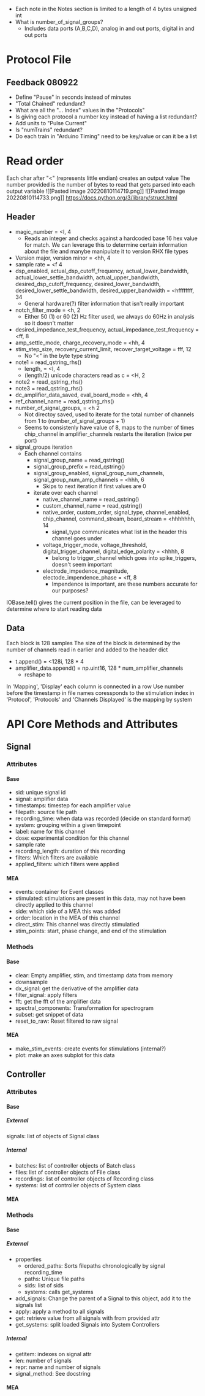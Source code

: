 - Each note in the Notes section is limited to a length of 4 bytes unsigned int
- What is number_of_signal_groups?
    - Includes data ports (A,B,C,D), analog in and out ports, digital in and out ports


# Protocol File
## Feedback 080922
- Define "Pause" in seconds instead of minutes
- "Total Chained" redundant?
- What are all the "... Index" values in the "Protocols"
- Is giving each protocol a number key instead of having a list redundant?
- Add units to "Pulse Current"
- Is "numTrains" redundant?
- Do each train in "Arduino Timing" need to be key/value or can it be a list

# Read order
Each char after "<" (represents little endian) creates an output value
The number provided is the number of bytes to read that gets parsed into each output variable
![[Pasted image 20220810114719.png]]
![[Pasted image 20220810114733.png]]
https://docs.python.org/3/library/struct.html
## Header
- magic_number = <I, 4 
    - Reads an integer and checks against a hardcoded base 16 hex value for match. We can leverage this to determine certain information about the file and manybe manipulate it to version RHX file types
- Version major, version minor = <hh, 4
- sample rate = <f 4
- dsp_enabled, actual_dsp_cutoff_frequency, actual_lower_bandwidth, actual_lower_settle_bandwidth, actual_upper_bandwidth, desired_dsp_cutoff_frequency, desired_lower_bandwidth, desired_lower_settle_bandwidth, desired_upper_bandwidth = <hffffffff, 34
    - General hardware(?) filter information that isn't really important
- notch_filter_mode = <h, 2
    - Either 50 (1) or 60 (2) Hz filter used, we always do 60Hz in analysis so it doesn't matter
- desired_impedance_test_frequency, actual_impedance_test_frequency = <ff, 8
- amp_settle_mode, charge_recovery_mode = <hh, 4
- stim_step_size, recovery_current_limit, recover_target_voltage = fff, 12
    - No "<" in the byte type string
- note1 = read_qstring_rhs()
    - length, = <I, 4
    - (length/2) unicode characters read as c = <H, 2
- note2 = read_qstring_rhs()
- note3 = read_qstring_rhs()
- dc_amplifier_data_saved, eval_board_mode = <hh, 4
- ref_channel_name = read_qstring_rhs()
- number_of_signal_groups, = <h 2
    - Not directoy saved, used to iterate for the total number of channels from 1 to (number_of_signal_groups + 1)
    - Seems to consistenly have value of 8, maps to the number of times chip_channel in amplifier_channels restarts the iteration (twice per port)
- signal_groups iteration
    - Each channel contains
        - signal_group_name = read_qstring()
        - signal_group_prefix = read_qstring()
        - signal_group_enabled, signal_group_num_channels, signal_group_num_amp_channels = <hhh, 6
            - Skips to next iteration if first values are 0
        - iterate over each channel
            - native_channel_name = read_qstring()
            - custom_channel_name = read_qstring()
            - native_order, custom_order, signal_type, channel_enabled, chip_channel, command_stream, board_stream = <hhhhhhh, 14
                - signal_type communicates what list in the header this channel goes under
            - voltage_trigger_mode, voltage_threshold, digital_trigger_channel, digital_edge_polarity = <hhhh, 8
                - belong to trigger_channel which goes into spike_triggers, doesn't seem important
            - electrode_impedence_magnitude, electode_impendence_phase = <ff, 8
                - Impendence is important, are these numbers accurate for our purposes?

IOBase.tell() gives the current position in the file, can be leveraged to determine where to start reading data

## Data
Each block is 128 samples
The size of the block is determined by the number of channels read in earlier and added to the header dict

- t.append() = <128i, 128 * 4
- amplifier_data.append() = np.uint16, 128 * num_amplifier_channels
    - reshape to 


In 'Mapping', 'Display' each column is connected in a row
Use number before the timestamp in file names coressponds to the stimulation index in 'Protocol', 'Protocols' and 'Channels Displayed' is the mapping by system

# API Core Methods and Attributes
## Signal
### Attributes
#### Base
- sid: unique signal id
- signal: amplifier data
- timestamps: timestep for each amplifier value
- filepath: source file path
- recording_time: when data was recorded (decide on standard format)
- system: grouping within a given timepoint
- label: name for this channel
- dose: experimental condition for this channel
- sample rate
- recording_length: duration of this recording
- filters: Which filters are available
- applied_filters: which filters were applied

#### MEA
- events: container for Event classes
- stimulated: stimulations are present in this data, may not have been directly applied to this channel
- side: which side of a MEA this was added
- order: location in the MEA of this channel
- direct_stim: This channel was directly stimulatied
- stim_points: start, phase change, and end of the stimulation

### Methods
#### Base
- clear: Empty amplifier, stim, and timestamp data from memory
- downsample
- dx_signal: get the derivative of the amplifier data
- filter_signal: apply filters
- fft: get the fft of the amplifier data
- spectral_components: Transformation for spectrogram
- subset: get snippet of data
- reset_to_raw: Reset filtered to raw signal

#### MEA
- make_stim_events: create events for stimulations (internal?)
- plot: make an axes subplot for this data

## Controller
### Attributes
#### Base
##### External
signals: list of objects of Signal class
##### Internal
- batches: list of controller objects of Batch class
- files: list of controller objects of File class
- recordings: list of controller objects of Recording class
- systems: list of controller objects of System class
#### MEA
### Methods
#### Base
##### External
- properties
    - ordered_paths: Sorts filepaths chronologically by signal recording_time
    - paths: Unique file paths
    - sids: list of sids
    - systems: calls get_systems
- add_signals: Change the parent of a Signal to this object, add it to the signals list
- apply: apply a method to all signals
- get: retrieve value from all signals with from provided attr
- get_systems: split loaded Signals into System Controllers
##### Internal
- getitem: indexes on signal attr
- len: number of signals
- repr: name and number of signals
- signal_method: See docstring
#### MEA